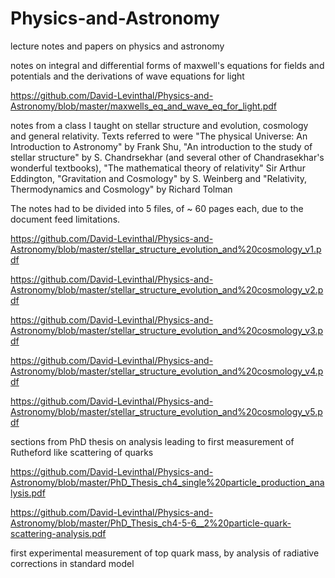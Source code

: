 # Physics-and-Astronomy
lecture notes and papers on physics and astronomy


notes on integral and differential forms of maxwell's equations for fields and potentials and 
the derivations of wave equations for light

https://github.com/David-Levinthal/Physics-and-Astronomy/blob/master/maxwells_eq_and_wave_eq_for_light.pdf

notes from a class I taught on stellar structure and evolution, cosmology and general relativity. Texts referred to were "The physical Universe: An Introduction to Astronomy" by Frank Shu, "An introduction to the study of stellar structure" by S. Chandrsekhar (and several other of Chandrasekhar's wonderful textbooks), "The mathematical theory of relativity" Sir Arthur Eddington, "Gravitation and Cosmology" by S. Weinberg and "Relativity, Thermodynamics and Cosmology" by Richard Tolman

The notes had to be divided into 5 files, of ~ 60 pages each, due to the document feed limitations. 

https://github.com/David-Levinthal/Physics-and-Astronomy/blob/master/stellar_structure_evolution_and%20cosmology_v1.pdf

https://github.com/David-Levinthal/Physics-and-Astronomy/blob/master/stellar_structure_evolution_and%20cosmology_v2.pdf

https://github.com/David-Levinthal/Physics-and-Astronomy/blob/master/stellar_structure_evolution_and%20cosmology_v3.pdf

https://github.com/David-Levinthal/Physics-and-Astronomy/blob/master/stellar_structure_evolution_and%20cosmology_v4.pdf

https://github.com/David-Levinthal/Physics-and-Astronomy/blob/master/stellar_structure_evolution_and%20cosmology_v5.pdf

sections from PhD thesis on analysis leading to first measurement of Rutheford like scattering of quarks

https://github.com/David-Levinthal/Physics-and-Astronomy/blob/master/PhD_Thesis_ch4_single%20particle_production_analysis.pdf

https://github.com/David-Levinthal/Physics-and-Astronomy/blob/master/PhD_Thesis_ch4-5-6__2%20particle-quark-scattering-analysis.pdf

first experimental measurement of top quark mass, by analysis of radiative corrections in standard model


